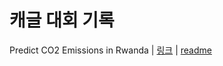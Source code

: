 # 캐글 대회 기록

Predict CO2 Emissions in Rwanda | [링크](https://www.kaggle.com/competitions/playground-series-s3e20) | [readme](https://github.com/rbdus0715/Machine-Learning/blob/main/competitions/Predict-CO2-Emissions-in-Rwanda/Predict-CO2-Emissions-in-Rwanda.md) 

